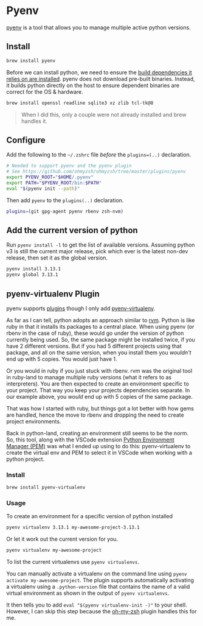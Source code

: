# Pyenv

[pyenv](https://github.com/pyenv/pyenv) is a tool that allows you to manage multiple active python versions.

## Install

```bash
brew install pyenv
```

Before we can install python, we need to ensure the [build dependencies it relies on are installed](https://github.com/pyenv/pyenv/wiki#suggested-build-environment). pyenv does not download pre-built binaries. Instead, it builds python directly on the host to ensure dependent binaries are correct for the OS & hardware.

```bash
brew install openssl readline sqlite3 xz zlib tcl-tk@8
```

> When I did this, only a couple were not already installed and brew handles it.

## Configure

Add the following to the `~/.zshrc` file _before_ the `plugins=(..)` declaration.

```bash
# Needed to support pyenv and the pyenv plugin
# See https://github.com/ohmyzsh/ohmyzsh/tree/master/plugins/pyenv
export PYENV_ROOT="$HOME/.pyenv"
export PATH="$PYENV_ROOT/bin:$PATH"
eval "$(pyenv init --path)"
```

Then add `pyenv` to the `plugins(..)` declaration.

```bash
plugins=(git gpg-agent pyenv rbenv zsh-nvm)
```

## Add the current version of python

Run `pyenv install -l` to get the list of available versions. Assuming python v3 is still the current major release, pick which ever is the latest non-dev release, then set it as the global version.

```bash
pyenv install 3.13.1
pyenv global 3.13.1
```

## pyenv-virtualenv Plugin

pyenv supports [plugins](https://github.com/pyenv/pyenv/wiki/Plugins) though I only add [pyenv-virtualenv](https://github.com/pyenv/pyenv-virtualenv).

As far as I can tell, python adopts an approach similar to [rvm](https://rvm.io/). Python is like ruby in that it installs its packages to a central place. When using pyenv (or rbenv in the case of ruby), these would go under the version of python currently being used. So, the same package might be installed twice, if you have 2 different versions. But if you had 5 different projects using that package, and all on the same version, when you install them you _wouldn't_ end up with 5 copies. You would just have 1.

Or you would in ruby if you just stuck with rbenv. rvm was the original tool in ruby-land to manage multiple ruby versions (what it refers to as interpreters). You are then expected to create an environment specific to your project. That way you keep your projects dependencies separate. In our example above, you _would_ end up with 5 copies of the same package.

That was how I started with ruby, but things got a lot better with how gems are handled, hence the move to rbenv and dropping the need to create project environments.

Back in python-land, creating an environment still seems to be the norm. So, this tool, along with the VSCode extension [Python Environment Manager (PEM)](https://marketplace.visualstudio.com/items?itemName=donjayamanne.python-environment-manager&ssr=false) was what I ended up using to do this: pyenv-virtualenv to create the virtual env and PEM to select it in VSCode when working with a python project.

### Install

```bash
brew install pyenv-virtualenv
```

### Usage

To create an environment for a specific version of python installed

```bash
pyenv virtualenv 3.13.1 my-awesome-project-3.13.1
```

Or let it work out the current version for you.

```bash
pyenv virtualenv my-awesome-project
```

To list the current virtualenvs use `pyenv virtualenvs`.

You can manually activate a virtualenv on the command line using `pyenv activate my-awesome-project`. The plugin supports automatically activating a virtualenv using a `.python-version` file that contains the name of a valid virtual environment as shown in the output of `pyenv virtualenvs`.

It then tells you to add `eval "$(pyenv virtualenv-init -)"` to your shell. However, I can skip this step because the [oh-my-zsh](/ohmyzsh.md) plugin handles this for me.
